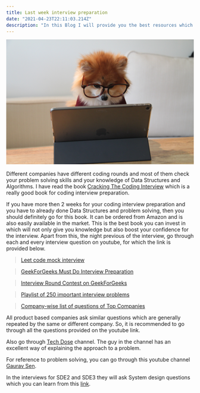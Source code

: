 ```yaml
---
title: Last week interview preparation
date: "2021-04-23T22:11:03.214Z"
description: "In this Blog I will provide you the best resources which will make you ready for the coding interview I think you all want to get placed in product based company so lets get started. !"
---
```

![photo of a dog with pc](cookie-the-pom-gySMaocSdqs-unsplash.jpg)

Different companies have different coding rounds and most of them check your problem solving skills and your knowledge of Data Structures and Algorithms. I have read the book [Cracking The Coding Interview](https://www.amazon.in/Cracking-the-Coding-Interview/dp/0984782869/ref=pd_lpo_14_t_0/257-1348683-7477109?_encoding=UTF8&pd_rd_i=0984782869&pd_rd_r=a88966b5-e834-47ca-a8bf-0478ec8beb56&pd_rd_w=pAAzj&pd_rd_wg=6kFSB&pf_rd_p=8fa1f3a8-c3ee-4cde-8295-5699918f5887&pf_rd_r=J4E4KVTWHSD2SH01CHMM&psc=1&refRID=J4E4KVTWHSD2SH01CHMM) which is a really good book for coding interview preparation.

If you have more then 2 weeks for your coding interview preparation and you have to already done Data Structures and problem solving, then you should definitely go for this book.
It can be ordered from Amazon and is also easily available in the market. This is the best book you can invest in which will not only give you knowledge but also boost your confidence for the interview. Apart from this, the night previous of the interview, go through each and every interview question on youtube, for which the link is provided below.

>[Leet code mock interview](https://leetcode.com/interview/)

>[GeekForGeeks Must Do Interview Preparation](https://practice.geeksforgeeks.org/courses/must-do-interview-prep?vC=1)

>[Interview Round Contest on GeekForGeeks](https://practice.geeksforgeeks.org/batch/coding-round-contests-1)

>[Playlist of 250 important interview problems](https://www.youtube.com/watch?v=2C7WrpgnLDw&list=PLEJXowNB4kPxQIN2dCUAnQ_92HIziG4x6)

>[Company-wise list of questions of Top Companies](https://github.com/twowaits/SDE-Interview-Questions)

All product based companies ask similar questions which are generally repeated by the same or different company. So, it is recommended to go through all the questions provided on the youtube link.

Also go through [Tech Dose](https://www.youtube.com/c/TECHDOSE4u/featured) channel. The guy in the channel has an excellent way of explaining the approach to a problem.

For reference to problem solving, you can go through this youtube channel [Gaurav Sen](https://www.youtube.com/channel/UCRPMAqdtSgd0Ipeef7iFsKw).

In the interviews for SDE2 and SDE3 they will ask System design questions which you can learn from this [link](https://www.youtube.com/watch?v=xpDnVSmNFX0&list=PLMCXHnjXnTnvo6alSjVkgxV-VH6EPyvoX).
